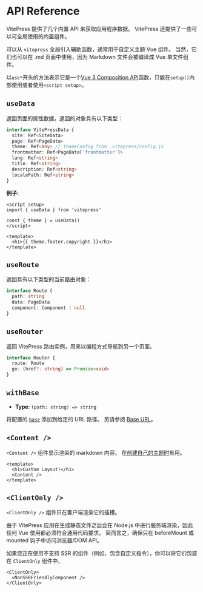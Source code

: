 # API Reference

VitePress 提供了几个内置 API 来获取应用程序数据。 VitePress 还提供了一些可以可全局使用的内置组件。

可以从 `vitepress` 全局引入辅助函数，通常用于自定义主题 Vue 组件。 当然，它们也可以在 .md 页面中使用，因为 Markdown 文件会被编译成 Vue 单文件组件。

以`use*`开头的方法表示它是一个[Vue 3 Composition API](https://vuejs.org/guide/introduction.html#composition-api)函数，只能在`setup()`内部使用或者使用`<script setup>`。

## `useData`

返回页面的属性数据，返回的对象具有以下类型：

```ts
interface VitePressData {
  site: Ref<SiteData>
  page: Ref<PageData>
  theme: Ref<any> // themeConfig from .vitepress/config.js
  frontmatter: Ref<PageData['frontmatter']>
  lang: Ref<string>
  title: Ref<string>
  description: Ref<string>
  localePath: Ref<string>
}
```

**例子:**

```vue
<script setup>
import { useData } from 'vitepress'

const { theme } = useData()
</script>

<template>
  <h1>{{ theme.footer.copyright }}</h1>
</template>
```

## `useRoute`

返回具有以下类型的当前路由对象：

```ts
interface Route {
  path: string
  data: PageData
  component: Component | null
}
```

## `useRouter`

返回 VitePress 路由实例，用来以编程方式导航到另一个页面。

```ts
interface Router {
  route: Route
  go: (href?: string) => Promise<void>
}
```

## `withBase`

- **Type**: `(path: string) => string`

将配置的 [`base`](../config/app-configs#base) 添加到给定的 URL 路径。 另请参阅 [Base URL](./asset-handling#base-url)。

## `<Content />`

`<Content />` 组件显示渲染的 markdown 内容。 在[创建自己的主题时](./theme-introduction)有用。

```vue
<template>
  <h1>Custom Layout!</h1>
  <Content />
</template>
```

## `<ClientOnly />`

`<ClientOnly />` 组件只在客户端渲染它的插槽。

由于 VitePress 应用在生成静态文件之后会在 Node.js 中进行服务端渲染，因此任何 Vue 使用都必须符合通用代码要求。 简而言之，确保只在 beforeMount 或mounted 钩子中访问浏览器/DOM API。

如果您正在使用不支持 SSR 的组件（例如，包含自定义指令），你可以将它们包装在 `ClientOnly` 组件中。

```vue-html
<ClientOnly>
  <NonSSRFriendlyComponent />
</ClientOnly>
```
